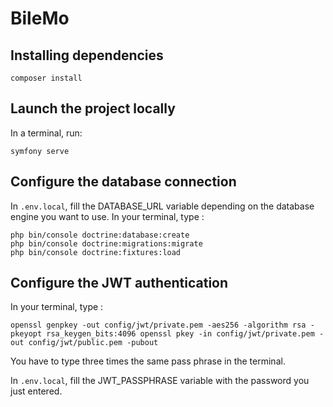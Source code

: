 # BileMo

## Installing dependencies

```
composer install
```

## Launch the project locally

In a terminal, run:

```
symfony serve
```

## Configure the database connection

In `.env.local`, fill the DATABASE_URL variable depending on the database engine you want to use. In your terminal, type :

```
php bin/console doctrine:database:create
php bin/console doctrine:migrations:migrate
php bin/console doctrine:fixtures:load
```

## Configure the JWT authentication

In your terminal, type :

```
openssl genpkey -out config/jwt/private.pem -aes256 -algorithm rsa -pkeyopt rsa_keygen_bits:4096 openssl pkey -in config/jwt/private.pem -out config/jwt/public.pem -pubout
```

You have to type three times the same pass phrase in the terminal.

In `.env.local`, fill the JWT_PASSPHRASE variable with the password you just entered.


